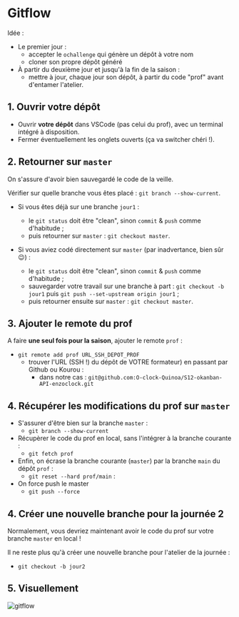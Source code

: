 # Gitflow

Idée : 
- Le premier jour : 
  - accepter le `ochallenge` qui génère un dépôt à votre nom
  - cloner son propre dépôt généré
- À partir du deuxième jour et jusqu'à la fin de la saison :
  - mettre à jour, chaque jour son dépôt, à partir du code "prof" avant d'entamer l'atelier.

## 1. Ouvrir votre dépôt

- Ouvrir **votre dépôt** dans VSCode (pas celui du prof), avec un terminal intégré à disposition.
- Fermer éventuellement les onglets ouverts (ça va switcher chéri !).

## 2. Retourner sur `master`

On s'assure d'avoir bien sauvegardé le code de la veille. 

Vérifier sur quelle branche vous êtes placé : `git branch --show-current`.

- Si vous êtes déjà sur une branche `jour1` :
  - le `git status` doit être "clean", sinon `commit` & `push` comme d'habitude ;
  - puis retourner sur `master` : `git checkout master`.

- Si vous aviez codé directement sur `master` (par inadvertance, bien sûr 😉) :
  - le `git status` doit être "clean", sinon `commit` & `push` comme d'habitude ;
  - sauvegarder votre travail sur une branche à part : `git checkout -b jour1` puis `git push --set-upstream origin jour1` ;
  - puis retourner ensuite sur `master` : `git checkout master`.
  
## 3. Ajouter le remote du prof

A faire **une seul fois pour la saison**, ajouter le remote `prof` :
- `git remote add prof URL_SSH_DEPOT_PROF` 
  - trouver l'URL (SSH !) du dépôt de VOTRE formateur) en passant par Github ou Kourou : 
    - dans notre cas : `git@github.com:O-clock-Quinoa/S12-okanban-API-enzoclock.git`

## 4. Récupérer les modifications du prof sur `master`

- S'assurer d'être bien sur la branche `master` :
  - `git branch --show-current`
- Récupèrer le code du prof en local, sans l'intégrer à la branche courante :
  - `git fetch prof`
- Enfin, on écrase la branche courante (`master`) par la branche `main` du dépôt `prof` :
  - `git reset --hard prof/main` : 
- On force push le master
  - `git push --force`
  
## 4. Créer une nouvelle branche pour la journée 2

Normalement, vous devriez maintenant avoir le code du prof sur votre branche `master` en local !

Il ne reste plus qu'à créer une nouvelle branche pour l'atelier de la journée : 
- `git checkout -b jour2`


## 5. Visuellement


![gitflow](https://gist.github.com/assets/98805541/55a1e6c9-4805-46ff-8ba0-7766bd174696)

